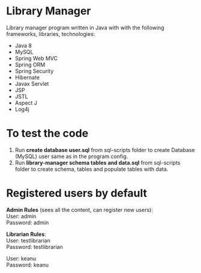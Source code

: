 # Library Manager
Library manager program written in Java with with the following frameworks, libraries, technologies:

* Java 8
* MySQL
* Spring Web MVC
* Spring ORM
* Spring Security
* Hibernate 
* Javax Servlet
* JSP
* JSTL
* Aspect J
* Log4j


# To test the code
1. Run **create database user.sql** from sql-scripts folder to create Database (MySQL) user same as in the program config.
2. Run **library-manager schema tables and data.sql** from sql-scripts folder to create schema, tables and populate tables with data.

# Registered users by default

**Admin Rules** (sees all the content, can register new users):  
User: admin  
Password: admin  

**Librarian Rules**:  
User: testlibrarian  
Password: testlibrarian  
  
User: keanu  
Password: keanu  

